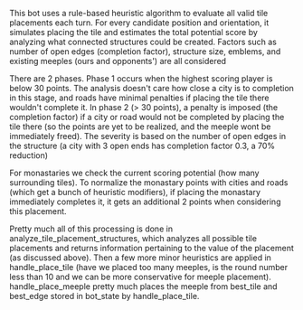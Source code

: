 This bot uses a rule-based heuristic algorithm to evaluate all valid tile placements each turn. For every candidate position and orientation, it simulates placing the tile and estimates the total potential score by analyzing what connected structures could be created. Factors such as number of open edges (completion factor), structure size, emblems, and existing meeples (ours and opponents') are all considered

There are 2 phases. Phase 1 occurs when the highest scoring player is below 30 points. The analysis doesn't care how close a city is to completion in this stage, and roads have minimal penalties if placing the tile there wouldn't complete it. In phase 2 (> 30 points), a penalty is imposed (the completion factor) if a city or road would not be completed by placing the tile there (so the points are yet to be realized, and the meeple wont be immediately freed). The severity is based on the number of open edges in the structure (a city with 3 open ends has completion factor 0.3, a 70% reduction)

For monastaries we check the current scoring potential (how many surrounding tiles). To normalize the monastary points with cities and roads (which get a bunch of heuristic modifiers), if placing the monastary immediately completes it, it gets an additional 2 points when considering this placement. 

Pretty much all of this processing is done in analyze_tile_placement_structures, which analyzes all possible tile placements and returns information pertaining to the value of the placement (as discussed above). Then a few more minor heuristics are applied in handle_place_tile (have we placed too many meeples, is the round number less than 10 and we can be more conservative for meeple placement). handle_place_meeple pretty much places the meeple from best_tile and best_edge stored in bot_state by handle_place_tile. 